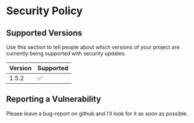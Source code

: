 # Security Policy

## Supported Versions

Use this section to tell people about which versions of your project are
currently being supported with security updates.

| Version | Supported          |
| ------- | ------------------ |
| 1.5.2   | :white_check_mark: |


## Reporting a Vulnerability

Please leave a bug-report on github and I'll look for it as soon as possible.
